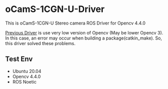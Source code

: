 # oCamS-1CGN-U-Driver
This is oCamS-1CGN-U Stereo camera ROS Driver for Opencv 4.4.0

[Previous Driver](https://github.com/withrobot/oCamS/tree/master/Software/oCamS_ROS_Package) is use very low version of Opencv (May be lower Opencv 3). In this case, an error may occur when building a package(catkin_make). So, this driver solved these problems.

## Test Env
 - Ubuntu 20.04
 - Opencv 4.4.0
 - ROS Noetic
